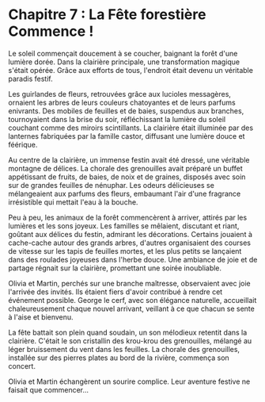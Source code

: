 # Chapitre 7 : La Fête forestière Commence !

Le soleil commençait doucement à se coucher, baignant la forêt d'une lumière dorée. Dans la clairière principale, une transformation magique s'était opérée. Grâce aux efforts de tous, l'endroit était devenu un véritable paradis festif.

Les guirlandes de fleurs, retrouvées grâce aux lucioles messagères, ornaient les arbres de leurs couleurs chatoyantes et de leurs parfums enivrants. Des mobiles de feuilles et de baies, suspendus aux branches, tournoyaient dans la brise du soir, réfléchissant la lumière du soleil couchant comme des miroirs scintillants. La clairière était illuminée par des lanternes fabriquées par la famille castor, diffusant une lumière douce et féérique.

Au centre de la clairière, un immense festin avait été dressé, une véritable montagne de délices. La chorale des grenouilles avait préparé un buffet appétissant de fruits, de baies, de noix et de graines, disposés avec soin sur de grandes feuilles de nénuphar. Les odeurs délicieuses se mélangeaient aux parfums des fleurs, embaumant l'air d'une fragrance irrésistible qui mettait l'eau à la bouche.

Peu à peu, les animaux de la forêt commencèrent à arriver, attirés par les lumières et les sons joyeux. Les familles se mêlaient, discutant et riant, goûtant aux délices du festin, admirant les décorations. Certains jouaient à cache-cache autour des grands arbres, d'autres organisaient des courses de vitesse sur les tapis de feuilles mortes, et les plus petits se lançaient dans des roulades joyeuses dans l'herbe douce. Une ambiance de joie et de partage régnait sur la clairière, promettant une soirée inoubliable.

Olivia et Martin, perchés sur une branche maîtresse, observaient avec joie l'arrivée des invités. Ils étaient fiers d'avoir contribué à rendre cet événement possible. George le cerf, avec son élégance naturelle, accueillait chaleureusement chaque nouvel arrivant, veillant à ce que chacun se sente à l'aise et bienvenu.

La fête battait son plein quand soudain, un son mélodieux retentit dans la clairière. C'était le son cristallin des krou-krou des grenouilles, mélangé au léger bruissement du vent dans les feuilles. La chorale des grenouilles, installée sur des pierres plates au bord de la rivière, commença son concert.

Olivia et Martin échangèrent un sourire complice. Leur aventure festive ne faisait que commencer...